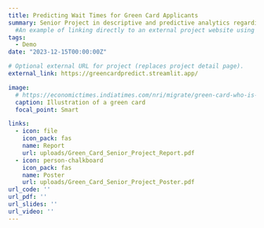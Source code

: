 ```yaml
---
title: Predicting Wait Times for Green Card Applicants
summary: Senior Project in descriptive and predictive analytics regarding U.S. permanent residency. Deployed on Streamlit.
  #An example of linking directly to an external project website using `external_link`.
tags:
  - Demo
date: "2023-12-15T00:00:00Z"

# Optional external URL for project (replaces project detail page).
external_link: https://greencardpredict.streamlit.app/

image:
  # https://economictimes.indiatimes.com/nri/migrate/green-card-who-is-eligible-and-how-to-apply/articleshow/80008248.cms?from=mdr
  caption: Illustration of a green card
  focal_point: Smart

links:
  - icon: file
    icon_pack: fas
    name: Report
    url: uploads/Green_Card_Senior_Project_Report.pdf
  - icon: person-chalkboard
    icon_pack: fas
    name: Poster
    url: uploads/Green_Card_Senior_Project_Poster.pdf
url_code: ''
url_pdf: ''
url_slides: ''
url_video: ''
---
```


